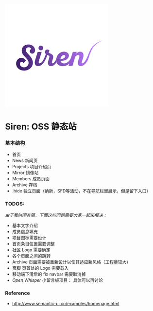 ![Alt text](img/projects/Siren1.png)

# Siren: OSS 静态站



### 基本结构

* 首页
* News 新闻页
* Projects 项目介绍页
* Mirror 镜像站
* Members 成员页面
* Archive 存档
* .hide 独立页面（纳新，SFD等活动，不在导航栏里展示，但是留下入口）





### TODOS:
*由于我时间有限，下面这些问题需要大家一起来解决：*

* 基本文字介绍
* 成员信息填充
* 项目图标需要设计
* 首页条目位置需要调整
* 社区 Logo 需要确定
* 各个页面之间的跳转
* Archive 页面需要被重新设计以使其适应新风格（工程量较大）
* 页脚 页首处的 Logo 需要载入
* 移动端下滑后的 fix navbar 需要取消掉
* *Open Whisper* 小留言板项目： 具体可以再讨论

### Reference

* http://www.semantic-ui.cn/examples/homepage.html

